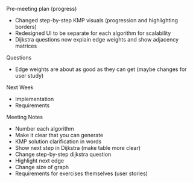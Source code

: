 Pre-meeting plan (progress)
  - Changed step-by-step KMP visuals (progression and highlighting borders)
  - Redesigned UI to be separate for each algorithm for scalability
  - Dijkstra questions now explain edge weights and show adjacency matrices

Questions
  - Edge weights are about as good as they can get (maybe changes for user study)

Next Week
  - Implementation
  - Requirements

Meeting Notes
  - Number each algorithm
  - Make it clear that you can generate 
  - KMP solution clarification in words
  - Show next step in Dijkstra (make table more clear)
  - Change step-by-step dijkstra question
  - Highlight next edge
  - Change size of graph
  - Requirements for exercises themselves (user stories)
